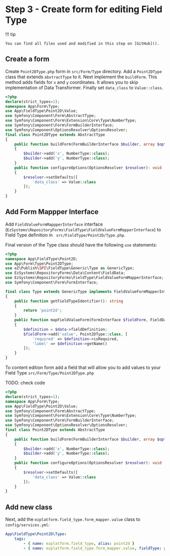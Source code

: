 # Step 3 -  Create form for editing Field Type

!!! tip

    You can find all files used and modified in this step on [GitHub]().

## Create a form

Create `Point2DType.php` form in `src/Form/Type` directory. 
Add a `Point2DType` class that extends `abstractType` to it.
Next implement the `buildForm`. This method adds fields for `x` and `y` coordinates.
It allows you to skip implementation of Data Transformer.
Finally set `data_class` to `Value::class`.

```php
<?php
declare(strict_types=1);
namespace App\Form\Type;
use App\FieldType\Point2D\Value;
use Symfony\Component\Form\AbstractType;
use Symfony\Component\Form\Extension\Core\Type\NumberType;
use Symfony\Component\Form\FormBuilderInterface;
use Symfony\Component\OptionsResolver\OptionsResolver;
final class Point2DType extends AbstractType
{
    public function buildForm(FormBuilderInterface $builder, array $options): void
    {
        $builder->add('x', NumberType::class);
        $builder->add('y', NumberType::class);
    }
    public function configureOptions(OptionsResolver $resolver): void
    {
        $resolver->setDefaults([
            'data_class' => Value::class
        ]);
    }
}
```

## Add Form Mappper Interface

Add `FieldValueFormMappperInterface` interface (`EzSystems\RepositoryForms\FieldType\FieldValueFormMapperInterface`) to Field Type definition in ` src/FieldType/Point2D/Type.php`.

Final version of the Type class should have the following `use` statements:

```php
<?php
namespace App\FieldType\Point2D;
use App\Form\Type\Point2DType;
use eZ\Publish\SPI\FieldType\Generic\Type as GenericType;
use EzSystems\RepositoryForms\Data\Content\FieldData;
use EzSystems\RepositoryForms\FieldType\FieldValueFormMapperInterface;
use Symfony\Component\Form\FormInterface;

final class Type extends GenericType implements FieldValueFormMapperInterface
{
    public function getFieldTypeIdentifier(): string
    {
        return 'point2d';
    }
    public function mapFieldValueForm(FormInterface $fieldForm, FieldData $data)
    {
        $definition = $data->fieldDefinition;
        $fieldForm->add('value', Point2DType::class, [
            'required' => $definition->isRequired,
            'label' => $definition->getName()
        ]);
    }
}
```

To content edition form add a field that will allow you to add values to your Field Type `src/Form/Type/Point2DType.php`

TODO: check code

```php
<?php
declare(strict_types=1);
namespace App\Form\Type;
use App\FieldType\Point2D\Value;
use Symfony\Component\Form\AbstractType;
use Symfony\Component\Form\Extension\Core\Type\NumberType;
use Symfony\Component\Form\FormBuilderInterface;
use Symfony\Component\OptionsResolver\OptionsResolver;
final class Point2DType extends AbstractType
{
    public function buildForm(FormBuilderInterface $builder, array $options): void
    {
        $builder->add('x', NumberType::class);
        $builder->add('y', NumberType::class);
    }
    public function configureOptions(OptionsResolver $resolver): void
    {
        $resolver->setDefaults([
            'data_class' => Value::class
        ]);
    }
}
```

## Add new class

Next, add the `ezplatform.field_type.form_mapper.value` class to `config/services.yml`:

```yaml
App\FieldType\Point2D\Type:
    tags:
        - { name: ezplatform.field_type, alias: point2d }
        - { name: ezplatform.field_type.form_mapper.value, fieldType: point2d }
```
